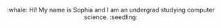 
<p align="center">
:whale: Hi! My name is Sophia and I am an undergrad studying computer science. :seedling:
</p>
